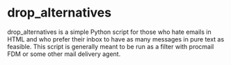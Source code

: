 # drop_alternatives
drop_alternatives is a simple Python script for those who hate emails in HTML and who prefer their inbox to have as many messages in pure text as feasible. This script is generally meant to be run as a filter with procmail FDM or some other mail delivery agent.
